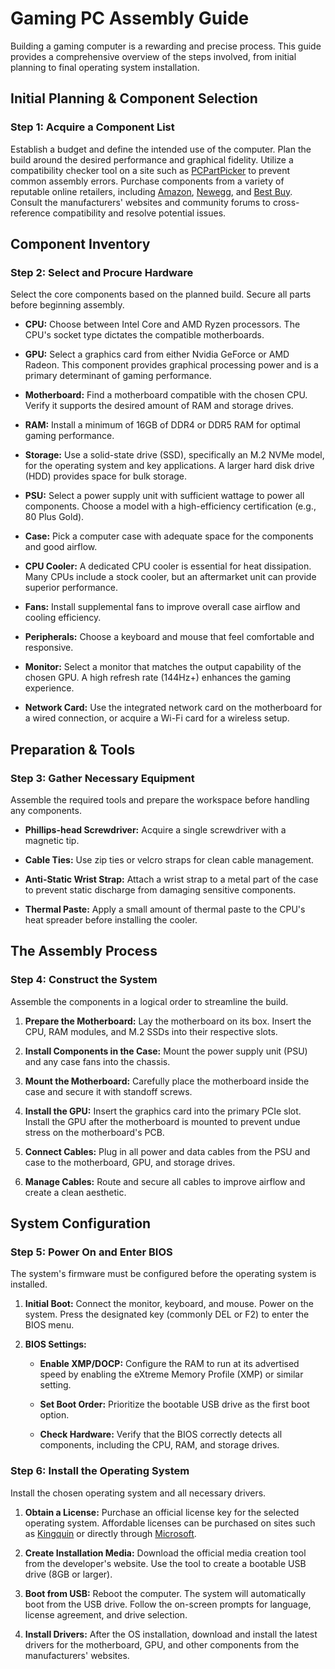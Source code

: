 # Gaming PC Assembly Guide

Building a gaming computer is a rewarding and precise process. This guide provides a comprehensive overview of the steps involved, from initial planning to final operating system installation.

## Initial Planning & Component Selection

### Step 1: Acquire a Component List

Establish a budget and define the intended use of the computer. Plan the build around the desired performance and graphical fidelity. Utilize a compatibility checker tool on a site such as [PCPartPicker](https://pcpartpicker.com/) to prevent common assembly errors. Purchase components from a variety of reputable online retailers, including [Amazon](https://www.amazon.com/), [Newegg](https://www.newegg.com/), and [Best Buy](https://www.bestbuy.com/). Consult the manufacturers' websites and community forums to cross-reference compatibility and resolve potential issues.

## Component Inventory

### Step 2: Select and Procure Hardware

Select the core components based on the planned build. Secure all parts before beginning assembly.

* **CPU:** Choose between Intel Core and AMD Ryzen processors. The CPU's socket type dictates the compatible motherboards.

* **GPU:** Select a graphics card from either Nvidia GeForce or AMD Radeon. This component provides graphical processing power and is a primary determinant of gaming performance.

* **Motherboard:** Find a motherboard compatible with the chosen CPU. Verify it supports the desired amount of RAM and storage drives.

* **RAM:** Install a minimum of 16GB of DDR4 or DDR5 RAM for optimal gaming performance.

* **Storage:** Use a solid-state drive (SSD), specifically an M.2 NVMe model, for the operating system and key applications. A larger hard disk drive (HDD) provides space for bulk storage.

* **PSU:** Select a power supply unit with sufficient wattage to power all components. Choose a model with a high-efficiency certification (e.g., 80 Plus Gold).

* **Case:** Pick a computer case with adequate space for the components and good airflow.

* **CPU Cooler:** A dedicated CPU cooler is essential for heat dissipation. Many CPUs include a stock cooler, but an aftermarket unit can provide superior performance.

* **Fans:** Install supplemental fans to improve overall case airflow and cooling efficiency.

* **Peripherals:** Choose a keyboard and mouse that feel comfortable and responsive.

* **Monitor:** Select a monitor that matches the output capability of the chosen GPU. A high refresh rate (144Hz+) enhances the gaming experience.

* **Network Card:** Use the integrated network card on the motherboard for a wired connection, or acquire a Wi-Fi card for a wireless setup.

## Preparation & Tools

### Step 3: Gather Necessary Equipment

Assemble the required tools and prepare the workspace before handling any components.

* **Phillips-head Screwdriver:** Acquire a single screwdriver with a magnetic tip.

* **Cable Ties:** Use zip ties or velcro straps for clean cable management.

* **Anti-Static Wrist Strap:** Attach a wrist strap to a metal part of the case to prevent static discharge from damaging sensitive components.

* **Thermal Paste:** Apply a small amount of thermal paste to the CPU's heat spreader before installing the cooler.

## The Assembly Process

### Step 4: Construct the System

Assemble the components in a logical order to streamline the build.

1. **Prepare the Motherboard:** Lay the motherboard on its box. Insert the CPU, RAM modules, and M.2 SSDs into their respective slots.

2. **Install Components in the Case:** Mount the power supply unit (PSU) and any case fans into the chassis.

3. **Mount the Motherboard:** Carefully place the motherboard inside the case and secure it with standoff screws.

4. **Install the GPU:** Insert the graphics card into the primary PCIe slot. Install the GPU after the motherboard is mounted to prevent undue stress on the motherboard's PCB.

5. **Connect Cables:** Plug in all power and data cables from the PSU and case to the motherboard, GPU, and storage drives.

6. **Manage Cables:** Route and secure all cables to improve airflow and create a clean aesthetic.

## System Configuration

### Step 5: Power On and Enter BIOS

The system's firmware must be configured before the operating system is installed.

1. **Initial Boot:** Connect the monitor, keyboard, and mouse. Power on the system. Press the designated key (commonly DEL or F2) to enter the BIOS menu.

2. **BIOS Settings:**

    - **Enable XMP/DOCP:** Configure the RAM to run at its advertised speed by enabling the eXtreme Memory Profile (XMP) or similar setting.

    - **Set Boot Order:** Prioritize the bootable USB drive as the first boot option.

    - **Check Hardware:** Verify that the BIOS correctly detects all components, including the CPU, RAM, and storage drives.

### Step 6: Install the Operating System

Install the chosen operating system and all necessary drivers.

1. **Obtain a License:** Purchase an official license key for the selected operating system. Affordable licenses can be purchased on sites such as [Kingquin](https://kingquin.net/) or directly through [Microsoft](https://www.microsoft.com/en-us/d/windows-11-home/dg7gmgf0krt0/).

2. **Create Installation Media:** Download the official media creation tool from the developer's website. Use the tool to create a bootable USB drive (8GB or larger).

3. **Boot from USB:** Reboot the computer. The system will automatically boot from the USB drive. Follow the on-screen prompts for language, license agreement, and drive selection.

4. **Install Drivers:** After the OS installation, download and install the latest drivers for the motherboard, GPU, and other components from the manufacturers' websites.
